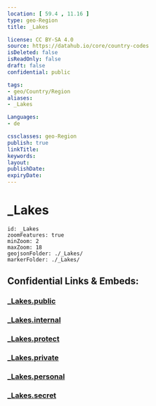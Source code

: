 ```yaml
---
location: [ 59.4 , 11.16 ] 
type: geo-Region
title: _Lakes

license: CC BY-SA 4.0
source: https://datahub.io/core/country-codes
isDeleted: false
isReadOnly: false
draft: false
confidential: public

tags:
- geo/Country/Region
aliases:
- _Lakes

Languages:
- de

cssclasses: geo-Region
publish: true
linkTitle: 
keywords: 
layout: 
publishDate: 
expiryDate: 
---
```


# _Lakes

```leaflet
id: _Lakes
zoomFeatures: true 
minZoom: 2 
maxZoom: 18
geojsonFolder: ./_Lakes/
markerFolder: ./_Lakes/
```


## Confidential Links & Embeds: 

### [_Lakes.public](/_public/\Earth\Continent\Europe\Europe~North\Norway\Counties~Norway\Østfold_Lakes.public.md) 

### [_Lakes.internal](/_internal/\Earth\Continent\Europe\Europe~North\Norway\Counties~Norway\Østfold_Lakes.internal.md) 

### [_Lakes.protect](/_protect/\Earth\Continent\Europe\Europe~North\Norway\Counties~Norway\Østfold_Lakes.protect.md) 

### [_Lakes.private](/_private/\Earth\Continent\Europe\Europe~North\Norway\Counties~Norway\Østfold_Lakes.private.md) 

### [_Lakes.personal](/_personal/\Earth\Continent\Europe\Europe~North\Norway\Counties~Norway\Østfold_Lakes.personal.md) 

### [_Lakes.secret](/_secret/\Earth\Continent\Europe\Europe~North\Norway\Counties~Norway\Østfold_Lakes.secret.md)

